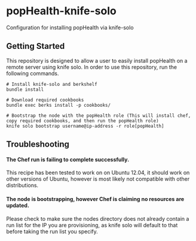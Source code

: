 popHealth-knife-solo
====================

Configuration for installing popHealth via knife-solo

Getting Started
-----

This repository is designed to allow a user to easily install popHealth on a remote server using knife solo. In order to use this repository, run the following commands.

	# Install knife-solo and berkshelf
    bundle install

    # Download required cookbooks
	bundle exec berks install -p cookbooks/

	# Bootstrap the node with the popHealth role (This will install chef, copy required cookbooks, and then run the popHealth role)
	knife solo bootstrap username@ip-address -r role[popHealth]

Troubleshooting
-----

#### The Chef run is failing to complete successfully.

This recipe has been tested to work on on Ubuntu 12.04, it should work on other versions of Ubuntu, however is most likely not compatible with other distributions.

#### The node is bootstrapping, however Chef is claiming no resources are updated.

Please check to make sure the nodes directory does not already contain a run list for the IP you are provisioning, as knife solo will default to that before taking the run list you specify.